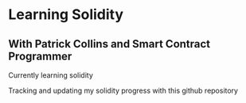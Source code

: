 # Learning Solidity

## With Patrick Collins and Smart Contract Programmer

Currently learning solidity

Tracking and updating my solidity progress with this github repository
